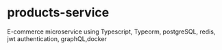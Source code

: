 # products-service
E-commerce microservice using Typescript, Typeorm, postgreSQL, redis, jwt authentication, graphQL,docker
